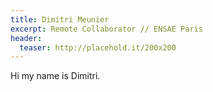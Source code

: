 ```yaml
---
title: Dimitri Meunier
excerpt: Remote Collaborator // ENSAE Paris
header:
  teaser: http://placehold.it/200x200
---
```


Hi my name is Dimitri.
